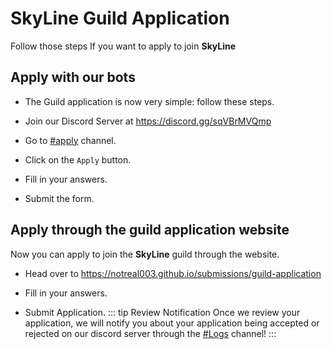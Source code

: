 # SkyLine Guild Application

Follow those steps If you want to apply to join __SkyLine__
## Apply with our bots

- The Guild application is now very simple: follow these steps.

- Join our Discord Server at https://discord.gg/sqVBrMVQmp

- Go to [#apply](https://discord.com/channels/1133013542208020531/1133428787795722302) channel.

- Click on the `Apply` button.

- Fill in your answers.

- Submit the form.

## Apply through the guild application website

Now you can apply to join the __SkyLine__ guild through the website.
 
- Head over to https://notreal003.github.io/submissions/guild-application

- Fill in your answers.

- Submit Application.
::: tip Review Notification
Once we review your application, we will notify you about your application being accepted or rejected on our discord server through the [#Logs](https://discord.com/channels/1133013542208020531/1133428794506608661) channel!
:::
